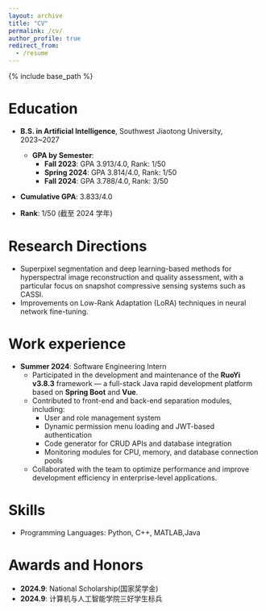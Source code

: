 ```yaml
---
layout: archive
title: "CV"
permalink: /cv/
author_profile: true
redirect_from:
  - /resume
---
```


{% include base_path %}

Education
======
* **B.S. in Artificial Intelligence**, Southwest Jiaotong University, 2023~2027
  * **GPA by Semester**:
    * **Fall 2023**: GPA 3.913/4.0, Rank: 1/50
    * **Spring 2024**: GPA 3.814/4.0, Rank: 1/50
    * **Fall 2024**: GPA 3.788/4.0, Rank: 3/50 


* **Cumulative GPA**: 3.833/4.0  
* **Rank**: 1/50 (截至 2024 学年)

Research Directions
======
* Superpixel segmentation and deep learning-based methods for hyperspectral image reconstruction and quality assessment, with a particular focus on snapshot compressive sensing systems such as CASSI.
* Improvements on Low-Rank Adaptation (LoRA) techniques in neural network fine-tuning.

Work experience
======
* **Summer 2024**: Software Engineering Intern  
  * Participated in the development and maintenance of the **RuoYi v3.8.3** framework — a full-stack Java rapid development platform based on **Spring Boot** and **Vue**.  
  * Contributed to front-end and back-end separation modules, including:
    * User and role management system  
    * Dynamic permission menu loading and JWT-based authentication  
    * Code generator for CRUD APIs and database integration  
    * Monitoring modules for CPU, memory, and database connection pools  
  * Collaborated with the team to optimize performance and improve development efficiency in enterprise-level applications.

  
Skills
======
* Programming Languages: Python, C++, MATLAB,Java
  
  
Awards and Honors
======
* **2024.9**: National Scholarship(国家奖学金)
* **2024.9**: 计算机与人工智能学院三好学生标兵
